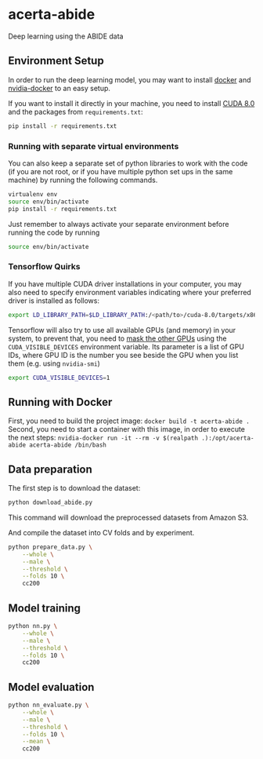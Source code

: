 # acerta-abide
Deep learning using the ABIDE data

## Environment Setup
In order to run the deep learning model, you may want to install [docker](https://docs.docker.com/engine/getstarted/step_one/) and [nvidia-docker](https://github.com/NVIDIA/nvidia-docker) to an easy setup.

If you want to install it directly in your machine, you need to install [CUDA 8.0](https://developer.nvidia.com/cuda-downloads) and the packages from `requirements.txt`:
```bash
pip install -r requirements.txt
```

### Running with separate virtual environments

You can also keep a separate set of python libraries to work with the code (if you are not root, or if you have multiple python set ups in the same machine) by running the following commands.
```bash
virtualenv env
source env/bin/activate
pip install -r requirements.txt
```

Just remember to always activate your separate environment before running the code by running
```bash
source env/bin/activate
```

### Tensorflow Quirks

If you have multiple CUDA driver installations in your computer, you may also need to specify environment variables indicating where your preferred driver is installed as follows:
```bash
export LD_LIBRARY_PATH=$LD_LIBRARY_PATH:/<path/to>/cuda-8.0/targets/x86_64-linux/lib/
```

Tensorflow will also try to use all available GPUs (and memory) in your system, to prevent that, you need to [mask the other GPUs](http://acceleware.com/blog/cudavisibledevices-masking-gpus) using the ```CUDA_VISIBLE_DEVICES``` environment variable. Its parameter is a list of GPU IDs, where GPU ID is the number you see beside the GPU when you list them (e.g. using ```nvidia-smi```)

```bash
export CUDA_VISIBLE_DEVICES=1
```

## Running with Docker
First, you need to build the project image: ```docker build -t acerta-abide .```
Second, you need to start a container with this image, in order to execute the next steps: ```nvidia-docker run -it --rm -v $(realpath .):/opt/acerta-abide acerta-abide /bin/bash```

## Data preparation

The first step is to download the dataset:

```bash
python download_abide.py
```

This command will download the preprocessed datasets from Amazon S3.

And compile the dataset into CV folds and by experiment.

```bash
python prepare_data.py \
    --whole \
    --male \
    --threshold \
    --folds 10 \
    cc200
```

## Model training

```bash
python nn.py \
    --whole \
    --male \
    --threshold \
    --folds 10 \
    cc200
```

## Model evaluation

```bash
python nn_evaluate.py \
    --whole \
    --male \
    --threshold \
    --folds 10 \
    --mean \
    cc200
```
